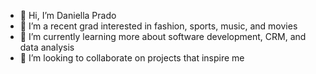 - 👋 Hi, I’m Daniella Prado 
- 👀 I’m a recent grad interested in fashion, sports, music, and movies 
- 🌱 I’m currently learning more about software development, CRM, and data analysis 
- 💞️ I’m looking to collaborate on projects that inspire me

